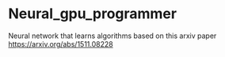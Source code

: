 # Neural_gpu_programmer
Neural network that learns algorithms based on this arxiv paper https://arxiv.org/abs/1511.08228
